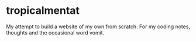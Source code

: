 # tropicalmentat
My attempt to build a website of my own from scratch. For my coding notes, thoughts and the occasional word vomit.

